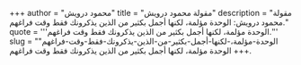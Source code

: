 +++
author = "محمود درويش"
title = "مقولة محمود درويش"
description = "مقولة محمود درويش: الوحدة مؤلمة، لكنها أجمل بكثير من الذين يذكرونك فقط وقت فراغهم."
quote = '''الوحدة مؤلمة، لكنها أجمل بكثير من الذين يذكرونك فقط وقت فراغهم.'''
slug = "الوحدة-مؤلمة،-لكنها-أجمل-بكثير-من-الذين-يذكرونك-فقط-وقت-فراغهم"
+++
الوحدة مؤلمة، لكنها أجمل بكثير من الذين يذكرونك فقط وقت فراغهم.
